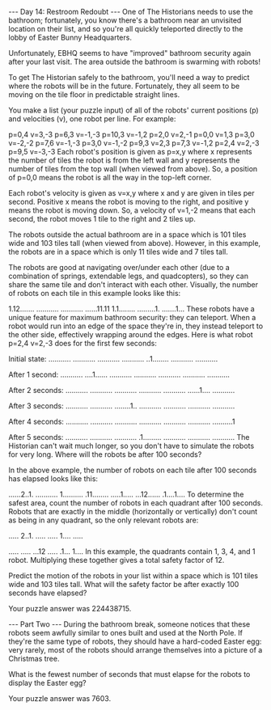 --- Day 14: Restroom Redoubt ---
One of The Historians needs to use the bathroom; fortunately, you know there's a bathroom near an unvisited location on their list, and so you're all quickly teleported directly to the lobby of Easter Bunny Headquarters.

Unfortunately, EBHQ seems to have "improved" bathroom security again after your last visit. The area outside the bathroom is swarming with robots!

To get The Historian safely to the bathroom, you'll need a way to predict where the robots will be in the future. Fortunately, they all seem to be moving on the tile floor in predictable straight lines.

You make a list (your puzzle input) of all of the robots' current positions (p) and velocities (v), one robot per line. For example:

p=0,4 v=3,-3
p=6,3 v=-1,-3
p=10,3 v=-1,2
p=2,0 v=2,-1
p=0,0 v=1,3
p=3,0 v=-2,-2
p=7,6 v=-1,-3
p=3,0 v=-1,-2
p=9,3 v=2,3
p=7,3 v=-1,2
p=2,4 v=2,-3
p=9,5 v=-3,-3
Each robot's position is given as p=x,y where x represents the number of tiles the robot is from the left wall and y represents the number of tiles from the top wall (when viewed from above). So, a position of p=0,0 means the robot is all the way in the top-left corner.

Each robot's velocity is given as v=x,y where x and y are given in tiles per second. Positive x means the robot is moving to the right, and positive y means the robot is moving down. So, a velocity of v=1,-2 means that each second, the robot moves 1 tile to the right and 2 tiles up.

The robots outside the actual bathroom are in a space which is 101 tiles wide and 103 tiles tall (when viewed from above). However, in this example, the robots are in a space which is only 11 tiles wide and 7 tiles tall.

The robots are good at navigating over/under each other (due to a combination of springs, extendable legs, and quadcopters), so they can share the same tile and don't interact with each other. Visually, the number of robots on each tile in this example looks like this:

1.12.......
...........
...........
......11.11
1.1........
.........1.
.......1...
These robots have a unique feature for maximum bathroom security: they can teleport. When a robot would run into an edge of the space they're in, they instead teleport to the other side, effectively wrapping around the edges. Here is what robot p=2,4 v=2,-3 does for the first few seconds:

Initial state:
...........
...........
...........
...........
..1........
...........
...........

After 1 second:
...........
....1......
...........
...........
...........
...........
...........

After 2 seconds:
...........
...........
...........
...........
...........
......1....
...........

After 3 seconds:
...........
...........
........1..
...........
...........
...........
...........

After 4 seconds:
...........
...........
...........
...........
...........
...........
..........1

After 5 seconds:
...........
...........
...........
.1.........
...........
...........
...........
The Historian can't wait much longer, so you don't have to simulate the robots for very long. Where will the robots be after 100 seconds?

In the above example, the number of robots on each tile after 100 seconds has elapsed looks like this:

......2..1.
...........
1..........
.11........
.....1.....
...12......
.1....1....
To determine the safest area, count the number of robots in each quadrant after 100 seconds. Robots that are exactly in the middle (horizontally or vertically) don't count as being in any quadrant, so the only relevant robots are:

..... 2..1.
..... .....
1.... .....
           
..... .....
...12 .....
.1... 1....
In this example, the quadrants contain 1, 3, 4, and 1 robot. Multiplying these together gives a total safety factor of 12.

Predict the motion of the robots in your list within a space which is 101 tiles wide and 103 tiles tall. What will the safety factor be after exactly 100 seconds have elapsed?

Your puzzle answer was 224438715.

--- Part Two ---
During the bathroom break, someone notices that these robots seem awfully similar to ones built and used at the North Pole. If they're the same type of robots, they should have a hard-coded Easter egg: very rarely, most of the robots should arrange themselves into a picture of a Christmas tree.

What is the fewest number of seconds that must elapse for the robots to display the Easter egg?

Your puzzle answer was 7603.